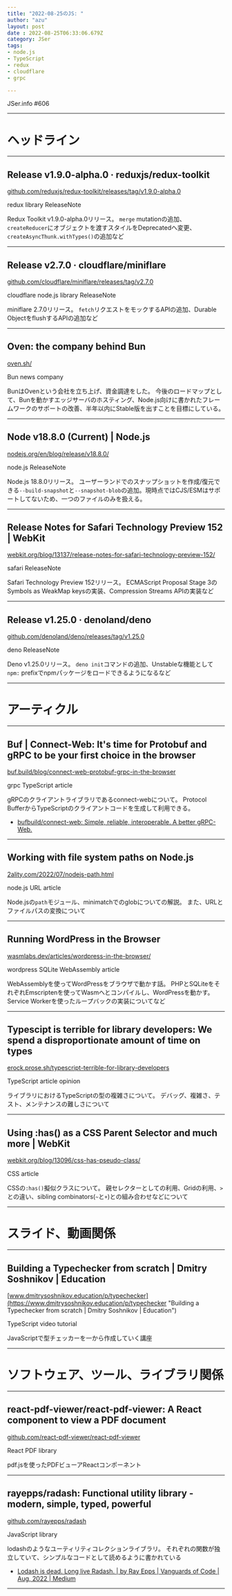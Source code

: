 ```yaml
---
title: "2022-08-25のJS: "
author: "azu"
layout: post
date : 2022-08-25T06:33:06.679Z
category: JSer
tags:
- node.js
- TypeScript
- redux
- cloudflare
- grpc

---
```


JSer.info #606

----

<h1 class="site-genre">ヘッドライン</h1>

----

## Release v1.9.0-alpha.0 · reduxjs/redux-toolkit
[github.com/reduxjs/redux-toolkit/releases/tag/v1.9.0-alpha.0](https://github.com/reduxjs/redux-toolkit/releases/tag/v1.9.0-alpha.0 "Release v1.9.0-alpha.0 · reduxjs/redux-toolkit")
<p class="jser-tags jser-tag-icon"><span class="jser-tag">redux</span> <span class="jser-tag">library</span> <span class="jser-tag">ReleaseNote</span></p>

Redux Toolkit v1.9.0-alpha.0リリース。
`merge` mutationの追加、`createReducer`にオブジェクトを渡すスタイルをDeprecatedへ変更、`createAsyncThunk.withTypes()`の追加など


----

## Release v2.7.0 · cloudflare/miniflare
[github.com/cloudflare/miniflare/releases/tag/v2.7.0](https://github.com/cloudflare/miniflare/releases/tag/v2.7.0 "Release v2.7.0 · cloudflare/miniflare")
<p class="jser-tags jser-tag-icon"><span class="jser-tag">cloudflare</span> <span class="jser-tag">node.js</span> <span class="jser-tag">library</span> <span class="jser-tag">ReleaseNote</span></p>

miniflare 2.7.0リリース。
`fetch`リクエストをモックするAPIの追加、Durable ObjectをflushするAPIの追加など


----

## Oven: the company behind Bun
[oven.sh/](https://oven.sh/ "Oven: the company behind Bun")
<p class="jser-tags jser-tag-icon"><span class="jser-tag">Bun</span> <span class="jser-tag">news</span> <span class="jser-tag">company</span></p>

BunはOvenという会社を立ち上げ、資金調達をした。
今後のロードマップとして、Bunを動かすエッジサーバのホスティング、Node.js向けに書かれたフレームワークのサポートの改善、半年以内にStable版を出すことを目標にしている。


----

## Node v18.8.0 (Current) | Node.js
[nodejs.org/en/blog/release/v18.8.0/](https://nodejs.org/en/blog/release/v18.8.0/ "Node v18.8.0 (Current) | Node.js")
<p class="jser-tags jser-tag-icon"><span class="jser-tag">node.js</span> <span class="jser-tag">ReleaseNote</span></p>

Node.js 18.8.0リリース。
ユーザーランドでのスナップショットを作成/復元できる`--build-snapshot`と`--snapshot-blob`の追加。現時点ではCJS/ESMはサポートしてないため、一つのファイルのみを扱える。


----

## Release Notes for Safari Technology Preview 152 | WebKit
[webkit.org/blog/13137/release-notes-for-safari-technology-preview-152/](https://webkit.org/blog/13137/release-notes-for-safari-technology-preview-152/ "Release Notes for Safari Technology Preview 152 | WebKit")
<p class="jser-tags jser-tag-icon"><span class="jser-tag">safari</span> <span class="jser-tag">ReleaseNote</span></p>

Safari Technology Preview 152リリース。
ECMAScript Proposal Stage 3のSymbols as WeakMap keysの実装、Compression Streams APIの実装など


----

## Release v1.25.0 · denoland/deno
[github.com/denoland/deno/releases/tag/v1.25.0](https://github.com/denoland/deno/releases/tag/v1.25.0 "Release v1.25.0 · denoland/deno")
<p class="jser-tags jser-tag-icon"><span class="jser-tag">deno</span> <span class="jser-tag">ReleaseNote</span></p>

Deno v1.25.0リリース。
`deno init`コマンドの追加、Unstableな機能として`npm:` prefixでnpmパッケージをロードできるようになるなど


----
<h1 class="site-genre">アーティクル</h1>

----

## Buf | Connect-Web: It&#039;s time for Protobuf and gRPC to be your first choice in the browser
[buf.build/blog/connect-web-protobuf-grpc-in-the-browser](https://buf.build/blog/connect-web-protobuf-grpc-in-the-browser "Buf | Connect-Web: It&#039;s time for Protobuf and gRPC to be your first choice in the browser")
<p class="jser-tags jser-tag-icon"><span class="jser-tag">grpc</span> <span class="jser-tag">TypeScript</span> <span class="jser-tag">article</span></p>

gRPCのクライアントライブラリであるconnect-webについて。
Protocol BufferからTypeScriptのクライアントコードを生成して利用できる。

- [bufbuild/connect-web: Simple, reliable, interoperable. A better gRPC-Web.](https://github.com/bufbuild/connect-web "bufbuild/connect-web: Simple, reliable, interoperable. A better gRPC-Web.")

----

## Working with file system paths on Node.js
[2ality.com/2022/07/nodejs-path.html](https://2ality.com/2022/07/nodejs-path.html "Working with file system paths on Node.js")
<p class="jser-tags jser-tag-icon"><span class="jser-tag">node.js</span> <span class="jser-tag">URL</span> <span class="jser-tag">article</span></p>

Node.jsの`path`モジュール、minimatchでのglobについての解説。
また、URLとファイルパスの変換について


----

## Running WordPress in the Browser
[wasmlabs.dev/articles/wordpress-in-the-browser/](https://wasmlabs.dev/articles/wordpress-in-the-browser/ "Running WordPress in the Browser")
<p class="jser-tags jser-tag-icon"><span class="jser-tag">wordpress</span> <span class="jser-tag">SQLite</span> <span class="jser-tag">WebAssembly</span> <span class="jser-tag">article</span></p>

WebAssemblyを使ってWordPressをブラウザで動かす話。
PHPとSQLiteをそれぞれEmscriptenを使ってWasmへとコンパイルし、WordPressを動かす。
Service Workerを使ったループバックの実装についてなど


----

## Typescipt is terrible for library developers: We spend a disproportionate amount of time on types
[erock.prose.sh/typescript-terrible-for-library-developers](https://erock.prose.sh/typescript-terrible-for-library-developers "Typescipt is terrible for library developers: We spend a disproportionate amount of time on types")
<p class="jser-tags jser-tag-icon"><span class="jser-tag">TypeScript</span> <span class="jser-tag">article</span> <span class="jser-tag">opinion</span></p>

ライブラリにおけるTypeScriptの型の複雑さについて。
デバッグ、複雑さ、テスト、メンテナンスの難しさについて


----

## Using :has() as a CSS Parent Selector and much more | WebKit
[webkit.org/blog/13096/css-has-pseudo-class/](https://webkit.org/blog/13096/css-has-pseudo-class/ "Using :has() as a CSS Parent Selector and much more | WebKit")
<p class="jser-tags jser-tag-icon"><span class="jser-tag">CSS</span> <span class="jser-tag">article</span></p>

CSSの`:has()`擬似クラスについて。
親セレクターとしての利用、Gridの利用、`>`との違い、sibling combinators(`~`と`+`)との組み合わせなどについて


----
<h1 class="site-genre">スライド、動画関係</h1>

----

## Building a Typechecker from scratch | Dmitry Soshnikov | Education
[www.dmitrysoshnikov.education/p/typechecker](https://www.dmitrysoshnikov.education/p/typechecker "Building a Typechecker from scratch | Dmitry Soshnikov | Education")
<p class="jser-tags jser-tag-icon"><span class="jser-tag">TypeScript</span> <span class="jser-tag">video</span> <span class="jser-tag">tutorial</span></p>

JavaScriptで型チェッカーを一から作成していく講座


----
<h1 class="site-genre">ソフトウェア、ツール、ライブラリ関係</h1>

----

## react-pdf-viewer/react-pdf-viewer: A React component to view a PDF document
[github.com/react-pdf-viewer/react-pdf-viewer](https://github.com/react-pdf-viewer/react-pdf-viewer "react-pdf-viewer/react-pdf-viewer: A React component to view a PDF document")
<p class="jser-tags jser-tag-icon"><span class="jser-tag">React</span> <span class="jser-tag">PDF</span> <span class="jser-tag">library</span></p>

pdf.jsを使ったPDFビューアReactコンポーネント


----

## rayepps/radash: Functional utility library - modern, simple, typed, powerful
[github.com/rayepps/radash](https://github.com/rayepps/radash "rayepps/radash: Functional utility library - modern, simple, typed, powerful")
<p class="jser-tags jser-tag-icon"><span class="jser-tag">JavaScript</span> <span class="jser-tag">library</span></p>

lodashのようなユーティリティコレクションライブラリ。
それぞれの関数が独立していて、シンプルなコードとして読めるように書かれている

- [Lodash is dead. Long live Radash. | by Ray Epps | Vanguards of Code | Aug, 2022 | Medium](https://medium.com/vanguards-of-code/lodash-is-dead-long-live-radash-d9d52abf428b "Lodash is dead. Long live Radash. | by Ray Epps | Vanguards of Code | Aug, 2022 | Medium")

----

